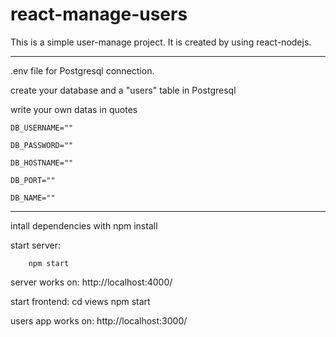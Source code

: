 # react-manage-users

This is a simple user-manage project. It is created by using react-nodejs.

---------------------------------------------------
.env file for Postgresql connection.

create your database and a "users" table in Postgresql 

write your own datas in quotes

    DB_USERNAME=""

    DB_PASSWORD=""

    DB_HOSTNAME=""

    DB_PORT=""

    DB_NAME=""

---------------------------------------------------
intall dependencies with npm install

start server: 
        
        npm start

server works on: http://localhost:4000/


start frontend: 
        cd views 
        npm start

users app works on: http://localhost:3000/
